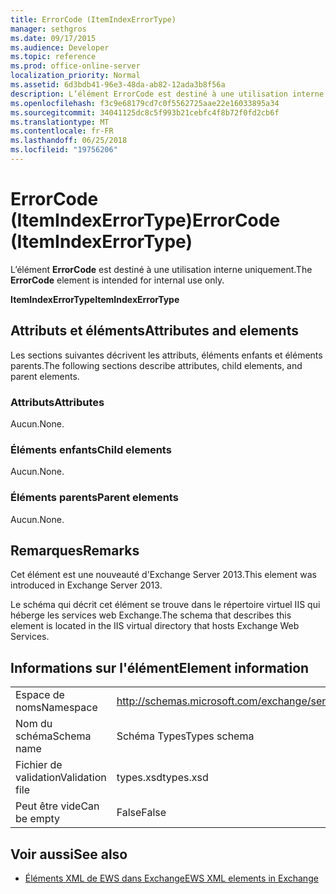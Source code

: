 ```yaml
---
title: ErrorCode (ItemIndexErrorType)
manager: sethgros
ms.date: 09/17/2015
ms.audience: Developer
ms.topic: reference
ms.prod: office-online-server
localization_priority: Normal
ms.assetid: 6d3bdb41-96e3-48da-ab82-12ada3b8f56a
description: L’élément ErrorCode est destiné à une utilisation interne uniquement.
ms.openlocfilehash: f3c9e68179cd7c0f5562725aae22e16033895a34
ms.sourcegitcommit: 34041125dc8c5f993b21cebfc4f8b72f0fd2cb6f
ms.translationtype: MT
ms.contentlocale: fr-FR
ms.lasthandoff: 06/25/2018
ms.locfileid: "19756206"
---
```

# <a name="errorcode-itemindexerrortype"></a><span data-ttu-id="ab29e-103">ErrorCode (ItemIndexErrorType)</span><span class="sxs-lookup"><span data-stu-id="ab29e-103">ErrorCode (ItemIndexErrorType)</span></span>

<span data-ttu-id="ab29e-104">L’élément **ErrorCode** est destiné à une utilisation interne uniquement.</span><span class="sxs-lookup"><span data-stu-id="ab29e-104">The **ErrorCode** element is intended for internal use only.</span></span> 

<span data-ttu-id="ab29e-105">**ItemIndexErrorType**</span><span class="sxs-lookup"><span data-stu-id="ab29e-105">**ItemIndexErrorType**</span></span>

## <a name="attributes-and-elements"></a><span data-ttu-id="ab29e-106">Attributs et éléments</span><span class="sxs-lookup"><span data-stu-id="ab29e-106">Attributes and elements</span></span>

<span data-ttu-id="ab29e-107">Les sections suivantes décrivent les attributs, éléments enfants et éléments parents.</span><span class="sxs-lookup"><span data-stu-id="ab29e-107">The following sections describe attributes, child elements, and parent elements.</span></span>
  
### <a name="attributes"></a><span data-ttu-id="ab29e-108">Attributs</span><span class="sxs-lookup"><span data-stu-id="ab29e-108">Attributes</span></span>

<span data-ttu-id="ab29e-109">Aucun.</span><span class="sxs-lookup"><span data-stu-id="ab29e-109">None.</span></span>
  
### <a name="child-elements"></a><span data-ttu-id="ab29e-110">Éléments enfants</span><span class="sxs-lookup"><span data-stu-id="ab29e-110">Child elements</span></span>

<span data-ttu-id="ab29e-111">Aucun.</span><span class="sxs-lookup"><span data-stu-id="ab29e-111">None.</span></span>
  
### <a name="parent-elements"></a><span data-ttu-id="ab29e-112">Éléments parents</span><span class="sxs-lookup"><span data-stu-id="ab29e-112">Parent elements</span></span>

<span data-ttu-id="ab29e-113">Aucun.</span><span class="sxs-lookup"><span data-stu-id="ab29e-113">None.</span></span>
  
## <a name="remarks"></a><span data-ttu-id="ab29e-114">Remarques</span><span class="sxs-lookup"><span data-stu-id="ab29e-114">Remarks</span></span>

<span data-ttu-id="ab29e-115">Cet élément est une nouveauté d'Exchange Server 2013.</span><span class="sxs-lookup"><span data-stu-id="ab29e-115">This element was introduced in Exchange Server 2013.</span></span>
  
<span data-ttu-id="ab29e-116">Le schéma qui décrit cet élément se trouve dans le répertoire virtuel IIS qui héberge les services web Exchange.</span><span class="sxs-lookup"><span data-stu-id="ab29e-116">The schema that describes this element is located in the IIS virtual directory that hosts Exchange Web Services.</span></span>
  
## <a name="element-information"></a><span data-ttu-id="ab29e-117">Informations sur l'élément</span><span class="sxs-lookup"><span data-stu-id="ab29e-117">Element information</span></span>

|||
|:-----|:-----|
|<span data-ttu-id="ab29e-118">Espace de noms</span><span class="sxs-lookup"><span data-stu-id="ab29e-118">Namespace</span></span>  <br/> |http://schemas.microsoft.com/exchange/services/2006/types  <br/> |
|<span data-ttu-id="ab29e-119">Nom du schéma</span><span class="sxs-lookup"><span data-stu-id="ab29e-119">Schema name</span></span>  <br/> |<span data-ttu-id="ab29e-120">Schéma Types</span><span class="sxs-lookup"><span data-stu-id="ab29e-120">Types schema</span></span>  <br/> |
|<span data-ttu-id="ab29e-121">Fichier de validation</span><span class="sxs-lookup"><span data-stu-id="ab29e-121">Validation file</span></span>  <br/> |<span data-ttu-id="ab29e-122">types.xsd</span><span class="sxs-lookup"><span data-stu-id="ab29e-122">types.xsd</span></span>  <br/> |
|<span data-ttu-id="ab29e-123">Peut être vide</span><span class="sxs-lookup"><span data-stu-id="ab29e-123">Can be empty</span></span>  <br/> |<span data-ttu-id="ab29e-124">False</span><span class="sxs-lookup"><span data-stu-id="ab29e-124">False</span></span>  <br/> |
   
## <a name="see-also"></a><span data-ttu-id="ab29e-125">Voir aussi</span><span class="sxs-lookup"><span data-stu-id="ab29e-125">See also</span></span>

- [<span data-ttu-id="ab29e-126">Éléments XML de EWS dans Exchange</span><span class="sxs-lookup"><span data-stu-id="ab29e-126">EWS XML elements in Exchange</span></span>](ews-xml-elements-in-exchange.md)

